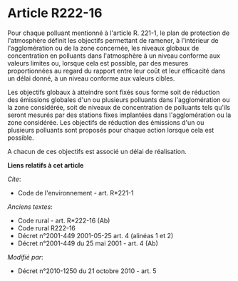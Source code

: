 # Article R222-16

Pour chaque polluant mentionné à l'article R. 221-1, le plan de protection de l'atmosphère définit les objectifs permettant
de ramener, à l'intérieur de l'agglomération ou de la zone concernée, les niveaux globaux de concentration en polluants dans
l'atmosphère à un niveau conforme aux valeurs limites ou, lorsque cela est possible, par des mesures proportionnées au regard
du rapport entre leur coût et leur efficacité dans un délai donné, à un niveau conforme aux valeurs cibles. 

Les objectifs globaux à atteindre sont fixés sous forme soit de réduction des émissions globales d'un ou plusieurs polluants
dans l'agglomération ou la zone considérée, soit de niveaux de concentration de polluants tels qu'ils seront mesurés par des
stations fixes implantées dans l'agglomération ou la zone considérée. Les objectifs de réduction des émissions d'un ou
plusieurs polluants sont proposés pour chaque action lorsque cela est possible.

A chacun de ces objectifs est associé un délai de réalisation.

**Liens relatifs à cet article**

_Cite_:

  - Code de l'environnement - art. R*221-1

_Anciens textes_:

  - Code rural - art. R*222-16 (Ab)
  - Code rural R222-16
  - Décret n°2001-449 2001-05-25 art. 4 (alinéas 1 et 2)
  - Décret n°2001-449 du 25 mai 2001 - art. 4 (Ab)

_Modifié par_:

  - Décret n°2010-1250 du 21 octobre 2010 - art. 5
